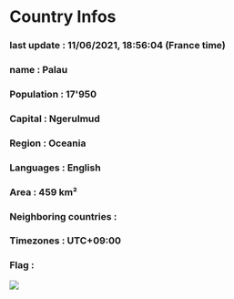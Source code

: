 # Country  Infos
### last update : 11/06/2021, 18:56:04 (France time)

### name : Palau
### Population : 17'950
### Capital : Ngerulmud
### Region : Oceania
### Languages : English
### Area : 459 km²
### Neighboring countries : 
### Timezones : UTC+09:00

### Flag :
![](https://restcountries.eu/data/plw.svg)